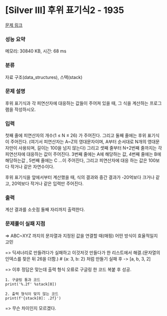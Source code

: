 # [Silver III] 후위 표기식2 - 1935 

[문제 링크](https://www.acmicpc.net/problem/1935) 

### 성능 요약

메모리: 30840 KB, 시간: 68 ms

### 분류

자료 구조(data_structures), 스택(stack)

### 문제 설명

<p>후위 표기식과 각 피연산자에 대응하는 값들이 주어져 있을 때, 그 식을 계산하는 프로그램을 작성하시오.</p>

### 입력 

 <p>첫째 줄에 피연산자의 개수(1 ≤ N ≤ 26) 가 주어진다. 그리고 둘째 줄에는 후위 표기식이 주어진다. (여기서 피연산자는 A~Z의 영대문자이며, A부터 순서대로 N개의 영대문자만이 사용되며, 길이는 100을 넘지 않는다) 그리고 셋째 줄부터 N+2번째 줄까지는 각 피연산자에 대응하는 값이 주어진다. 3번째 줄에는 A에 해당하는 값, 4번째 줄에는 B에 해당하는값 , 5번째 줄에는 C ...이 주어진다, 그리고 피연산자에 대응 하는 값은 100보다 작거나 같은 자연수이다.</p>

<p>후위 표기식을 앞에서부터 계산했을 때, 식의 결과와 중간 결과가 -20억보다 크거나 같고, 20억보다 작거나 같은 입력만 주어진다.</p>

### 출력 

 <p>계산 결과를 소숫점 둘째 자리까지 출력한다.</p>

### 문제풀이 실패 지점

=> ABC~XYZ 까지의 문자열과 지정된 값을 연결할 때(매핑) 어떤 방식이 효율적일지 고민

=> 딕셔너리로 만들려다가 실패하고 이것저것 만들다가 한 리스트에서 해결.(문자열의 인덱스를 찾은 뒤 26을 더함.)   # {a: 3, b: 2} 처럼 만들기 실패 후 -> [a, b, 3, 2]

=> 이후 정답은 맞는데 출력 형식 오류로 구글링 한 코드 복붙 후 성공.

```
1. 구글링 통과 코드
print('%.2f' %stack[0])

2. 출력 형식이 맞지 않는 코드
print(f'{stack[0]: .2f}')
```
=> 무슨 차이인지 모르겠다.
